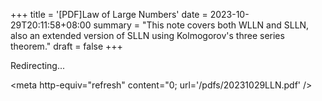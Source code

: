 +++
title = '[PDF]Law of Large Numbers'
date = 2023-10-29T20:11:58+08:00
summary = "This note covers both WLLN and SLLN, also an extended version of SLLN using Kolmogorov's three series theorem."
draft = false
+++

Redirecting...

<meta http-equiv="refresh" content="0; url='/pdfs/20231029LLN.pdf' />
